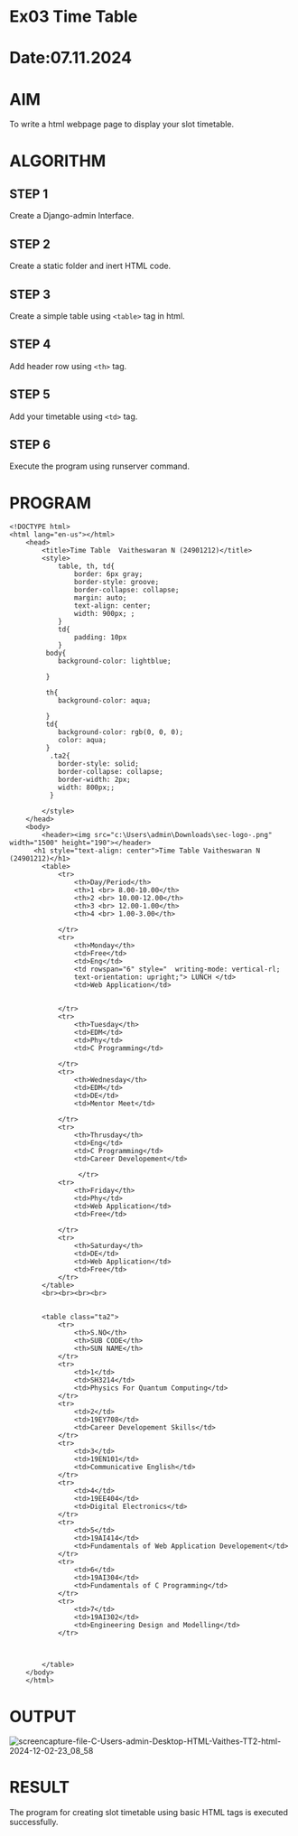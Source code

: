  # Ex03 Time Table
# Date:07.11.2024
# AIM
To write a html webpage page to display your slot timetable.

# ALGORITHM
## STEP 1
Create a Django-admin Interface.

## STEP 2
Create a static folder and inert HTML code.

## STEP 3
Create a simple table using `<table>` tag in html.

## STEP 4
Add header row using `<th>` tag.

## STEP 5
Add your timetable using `<td>` tag.

## STEP 6
Execute the program using runserver command.

# PROGRAM
```
<!DOCTYPE html>
<html lang="en-us"></html>
    <head>
        <title>Time Table  Vaitheswaran N (24901212)</title>
        <style>
            table, th, td{
                border: 6px gray;
                border-style: groove;
                border-collapse: collapse;
                margin: auto;
                text-align: center;
                width: 900px; ;
            }
            td{
                padding: 10px
            }
         body{
            background-color: lightblue;

         }
         
         th{
            background-color: aqua;

         }
         td{
            background-color: rgb(0, 0, 0);
            color: aqua;
         }
          .ta2{
            border-style: solid;
            border-collapse: collapse;
            border-width: 2px;
            width: 800px;;
          }
            
        </style>
    </head>
    <body>
        <header><img src="c:\Users\admin\Downloads\sec-logo-.png" width="1500" height="190"></header>
      <h1 style="text-align: center">Time Table Vaitheswaran N (24901212)</h1>
        <table>
            <tr>
                <th>Day/Period</th>
                <th>1 <br> 8.00-10.00</th>
                <th>2 <br> 10.00-12.00</th>
                <th>3 <br> 12.00-1.00</th>
                <th>4 <br> 1.00-3.00</th>

            </tr>
            <tr>
                <th>Monday</th>
                <td>Free</td>
                <td>Eng</td>
                <td rowspan="6" style="  writing-mode: vertical-rl;
                text-orientation: upright;"> LUNCH </td>
                <td>Web Application</td>
                

            </tr>
            <tr>
                <th>Tuesday</th>
                <td>EDM</td>
                <td>Phy</td>
                <td>C Programming</td>

            </tr>    
            <tr>
                <th>Wednesday</th>
                <td>EDM</td>
                <td>DE</td>
                <td>Mentor Meet</td>

            </tr>   
            <tr>
                <th>Thrusday</th>
                <td>Eng</td>
                <td>C Programming</td>
                <td>Career Developement</td>

                 </tr>
            <tr>
                <th>Friday</th>
                <td>Phy</td>
                <td>Web Application</td>
                <td>Free</td>
                
            </tr>
            <tr>
                <th>Saturday</th>
                <td>DE</td>
                <td>Web Application</td>
                <td>Free</td>
            </tr>
        </table>
        <br><br><br><br>


        <table class="ta2">
            <tr>
                <th>S.NO</th>
                <th>SUB CODE</th>
                <th>SUN NAME</th>
            </tr>
            <tr>
                <td>1</td>
                <td>SH3214</td>
                <td>Physics For Quantum Computing</td>
            </tr>
            <tr>
                <td>2</td>
                <td>19EY708</td>
                <td>Career Developement Skills</td>
            </tr>
            <tr>
                <td>3</td>
                <td>19EN101</td>
                <td>Communicative English</td>
            </tr>
            <tr>
                <td>4</td>
                <td>19EE404</td>
                <td>Digital Electronics</td>
            </tr>
            <tr>
                <td>5</td>
                <td>19AI414</td>
                <td>Fundamentals of Web Application Developement</td>
            </tr>
            <tr>
                <td>6</td>
                <td>19AI304</td>
                <td>Fundamentals of C Programming</td>
            </tr>
            <tr>
                <td>7</td>
                <td>19AI302</td>
                <td>Engineering Design and Modelling</td>
            </tr>
            


        </table>
    </body>
    </html>
```

    


# OUTPUT



![screencapture-file-C-Users-admin-Desktop-HTML-Vaithes-TT2-html-2024-12-02-23_08_58](https://github.com/user-attachments/assets/32ce4be6-c2e6-4407-a3bc-8c4a0270f697)




# RESULT
The program for creating slot timetable using basic HTML tags is executed successfully.
